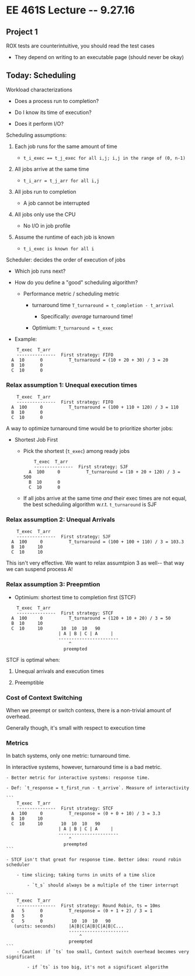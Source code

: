 # EE 461S Lecture -- 9.27.16

## Project 1

ROX tests are counterintuitive, you should read the test cases

- They depend on writing to an executable page (should never be okay)

## Today: Scheduling

Workload characterizations

- Does a process run to completion?

- Do I know its time of execution?

- Does it perform I/O?

Scheduling assumptions:

1. Each job runs for the same amount of time

    - `t_i_exec == t_j_exec for all i,j; i,j in the range of (0, n-1)`

2. All jobs arrive at the same time

    - `t_i_arr = t_j_arr for all i,j`

3. All jobs run to completion

    - A job cannot be interrupted

4. All jobs only use the CPU

    - No I/O in job profile

5. Assume the runtime of each job is known

    - `t_i_exec is known for all i`

Scheduler: decides the order of execution of jobs

- Which job runs next?

- How do you define a "good" scheduling algorithm?

    - Performance metric / scheduling metric

        - turnaround time `T_turnaround = t_completion - t_arrival`

            - Specifically: *average* turnaround time!

        - Optimium: `T_turnaround = t_exec`

- Example:

```
    T_exec  T_arr
    ---------------  First strategy: FIFO
  A  10      0          T_turnaround = (10 + 20 + 30) / 3 = 20
  B  10      0
  C  10      0
```

### Relax assumption 1: Unequal execution times

```
    T_exec  T_arr
    ---------------  First strategy: FIFO
  A  100     0          T_turnaround = (100 + 110 + 120) / 3 = 110
  B  10      0
  C  10      0
```

A way to optimize turnaround time would be to prioritize shorter jobs:

- Shortest Job First

    - Pick the shortest (`t_exec`) among ready jobs

        ```
            T_exec  T_arr
            ---------------  First strategy: SJF
          A  100     0          T_turnaround = (10 + 20 + 120) / 3 = 500
          B  10      0
          C  10      0
        ```
    - If all jobs arrive at the same time *and* their exec times are not equal,
      the best scheduling algorithm w.r.t. `t_turnaround` is SJF

### Relax assumption 2: Unequal Arrivals

```
    T_exec  T_arr
    ---------------  First strategy: SJF
  A  100     0          T_turnaround = (100 + 100 + 110) / 3 = 103.3
  B  10     10
  C  10     10
```

This isn't very effective. We want to relax assumtpion 3 as well-- that way we can
suspend process A!

### Relax assumption 3: Preepmtion

- Optimium: shortest time to completion first (STCF)

```
    T_exec  T_arr
    ---------------  First strategy: STCF
  A  100     0          T_turnaround = (120 + 10 + 20) / 3 = 50
  B  10     10
  C  10     10       10  10  10   90
                    | A | B | C | A     |
                    -----------------------
                        ^
                      preempted
```

STCF is optimal when:

1. Unequal arrivals and execution times

2. Preemptible

### Cost of Context Switching

When we preempt or switch contexs, there is a non-trivial amount of overhead.

Generally though, it's small with respect to execution time

### Metrics

In batch systems, only one metric: turnaround time.

In interactive systems, however, turnaround time is a bad metric.

    - Better metric for interactive systems: response time.

    - Def: `t_response = t_first_run - t_arrive`. Measure of interactivity

    ```
        T_exec  T_arr
        ---------------  First strategy: STCF
      A  100     0          T_response = (0 + 0 + 10) / 3 = 3.3
      B  10     10
      C  10     10       10  10  10   90
                        | A | B | C | A     |
                        -----------------------
                            ^
                          preempted
    ```

    - STCF isn't that great for response time. Better idea: round robin scheduler

        - time slicing; taking turns in units of a time slice

            - `t_s` should always be a multiple of the timer interrupt

    ```
        T_exec  T_arr
        ---------------  First strategy: Round Robin, ts = 10ms
      A   5      0          T_response = (0 + 1 + 2) / 3 = 1
      B   5      0
      C   5      0           10  10  10   90
       (units: seconds)     |A|B|C|A|B|C|A|B|C...
                            -----------------------
                                ^
                            preempted
    ```
        - Caution: if `ts` too small, Context switch overhead becomes very significant

            - if `ts` is too big, it's not a significant algorithm

